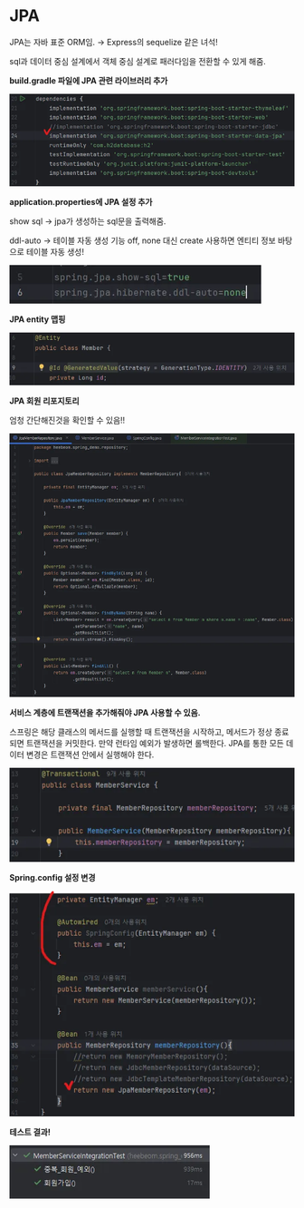 # JPA

JPA는 자바 표준 ORM임. → Express의 sequelize 같은 녀석!

sql과 데이터 중심 설계에서 객체 중심 설계로 패러다임을 전환할 수 있게 해줌.

 **build.gradle 파일에 JPA 관련 라이브러리 추가**

![alt text](image-12.png)

**application.properties에 JPA 설정 추가**

show sql → jpa가 생성하는 sql문을 출력해줌.

ddl-auto → 테이블 자동 생성 기능 off, none 대신 create 사용하면 엔티티 정보 바탕으로 테이블 자동 생성!

![alt text](image-13.png)

**JPA entity 맵핑**

![alt text](image-14.png)

**JPA 회원 리포지토리**

엄청 간단해진것을 확인할 수 있음!!

![alt text](image-15.png)

**서비스 계층에 트랜잭션을 추가해줘야 JPA 사용할 수 있음.**

스프링은 해당 클래스의 메서드를 실행할 때 트랜잭션을 시작하고, 메서드가 정상 종료되면 트랜잭션을 커밋한다. 만약 런타임 예외가 발생하면 롤백한다.
JPA를 통한 모든 데이터 변경은 트랜잭션 안에서 실행해야 한다.

![alt text](image-16.png)

**Spring.config 설정 변경**

![alt text](image-17.png)

**테스트 결과!**

![alt text](image-18.png)